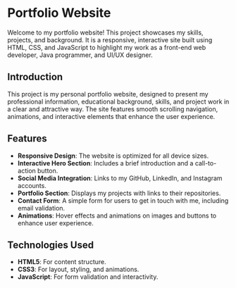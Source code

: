 # Portfolio Website

Welcome to my portfolio website! This project showcases my skills, projects, and background. It is a responsive, interactive site built using HTML, CSS, and JavaScript to highlight my work as a front-end web developer, Java programmer, and UI/UX designer.


## Introduction
This project is my personal portfolio website, designed to present my professional information, educational background, skills, and project work in a clear and attractive way. The site features smooth scrolling navigation, animations, and interactive elements that enhance the user experience.

## Features
- **Responsive Design**: The website is optimized for all device sizes.
- **Interactive Hero Section**: Includes a brief introduction and a call-to-action button.
- **Social Media Integration**: Links to my GitHub, LinkedIn, and Instagram accounts.
- **Portfolio Section**: Displays my projects with links to their repositories.
- **Contact Form**: A simple form for users to get in touch with me, including email validation.
- **Animations**: Hover effects and animations on images and buttons to enhance user experience.

## Technologies Used
- **HTML5**: For content structure.
- **CSS3**: For layout, styling, and animations.
- **JavaScript**: For form validation and interactivity.
  

